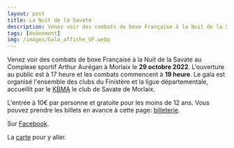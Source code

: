 ```yaml
---
layout: post
title: La Nuit de la Savate
description: Venez voir des combats de boxe Française à la Nuit de la Savate au Complexe sportif Arthur Aurégan à Morlaix le 29 octobre 2022. L'ouverture au public est à 17 heure et les combats commencent à 19 heure.
tags: [évènement]
img: /images/Gala_affiche_VF.webp
---
```


Venez voir des combats de boxe Française à la Nuit de la Savate au Complexe sportif Arthur Aurégan à Morlaix le **29 octobre 2022**.
L'ouverture au public est à 17 heure et les combats commencent à **19 heure**.
Le gala est organisé l'ensemble des clubs du Finistère et la ligue départementale, accueillit par le [KBMA](https://instagram.com/kbma_savate) le club de Savate de Morlaix.

L'entrée à 10€ par personne et gratuite pour les moins de 12 ans.
Vous pouvez prendre les billets en avance à cette page: [billeterie](https://yurplan.com/event/La-nuit-de-la-Savate/91168#/).

Sur [Facebook](https://www.facebook.com/events/2026441000889679).

La [carte](https://www.google.com/maps/place/Stade+Arthur+Auregan/@48.570675,-3.825278,17z/data=!4m5!3m4!1s0x481166ce18bec4b9:0x74382613d99b501d!8m2!3d48.5693332!4d-3.8242158) pour y aller.